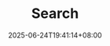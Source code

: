 ---
weight: 100
title: "Search"
description: ""
icon: "chips"
date: "2025-06-24T19:41:14+08:00"
lastmod: "2025-06-24T19:41:14+08:00"
draft: true
toc: true
---